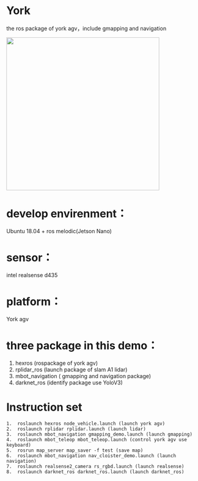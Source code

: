 # York
the ros package of york agv，include gmapping and navigation

<img src="https://github.com/qq44642754a/mechanical-arm/blob/master/serial_test/media/run_service.png" width="400">
<vid src="https://github.com/lizjuee/York/blob/master/media/video1.mp4" width="400">

# develop envirenment：
Ubuntu 18.04 + ros melodic(Jetson Nano) 

# sensor：

intel realsense d435

# platform：

York agv

# three package in this demo：
1. hexros (rospackage of york agv)
2. rplidar_ros (launch package of slam A1 lidar)
3. mbot_navigation ( gmapping and navigation package)
4. darknet_ros (identify package use YoloV3)

# Instruction set
```
1.	roslaunch hexros node_vehicle.launch (launch york agv)
2.	roslaunch rplidar rplidar.launch (launch lidar)
3.	roslaunch mbot_navigation gmapping_demo.launch (launch gmapping)
4.	roslaunch mbot_teleop mbot_teleop.launch (control york agv use keyboard)
5.	rosrun map_server map_saver -f test (save map)
6.	roslaunch mbot_navigation nav_cloister_demo.launch (launch navigation)
7.	roslaunch realsense2_camera rs_rgbd.launch (launch realsense)
8.	roslaunch darknet_ros darknet_ros.launch (launch darknet_ros)
```
